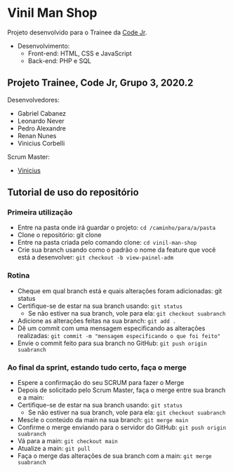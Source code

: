 # Vinil Man Shop

Projeto desenvolvido para o Trainee da [Code Jr](https://codejr.com.br/).
- Desenvolvimento:
  - Front-end: HTML, CSS e JavaScript
  - Back-end: PHP e SQL


## Projeto Trainee, Code Jr, Grupo 3, 2020.2

Desenvolvedores:
- Gabriel Cabanez
- Leonardo Never
- Pedro Alexandre
- Renan Nunes
- Vinicius Corbelli


Scrum Master:

- [Vinicius](http://viniman.github.io/)


## Tutorial de uso do repositório

### Primeira utilização

- Entre na pasta onde irá guardar o projeto: `cd /caminho/para/a/pasta`
- Clone o repositório: git clone [<link-para-o-repositorio>](https://github.com/viniman/vinil-man-shop)
- Entre na pasta criada pelo comando clone: `cd vinil-man-shop`
- Crie sua branch usando como o padrão o nome da feature que você está a desenvolver: `git checkout -b view-painel-adm`


### Rotina

- Cheque em qual branch está e quais alterações foram adicionadas: git status
- Certifique-se de estar na sua branch usando: `git status`
  - Se não estiver na sua branch, vole para ela: `git checkout suabranch`
- Adicione as alterações feitas na sua branch: `git add .`
- Dê um commit com uma mensagem especificando as alterações realizadas: `git commit -m "mensagem especificando o que foi feito"`
- Envie o commit feito para sua branch no GitHub: `git push origin suabranch`


### Ao final da sprint, estando tudo certo, faça o merge

- Espere a confirmação do seu SCRUM para fazer o Merge
- Depois de solicitado pelo Scrum Master, faça o merge entre sua branch e a main:
- Certifique-se de estar na sua branch usando: `git status`
  - Se não estiver na sua branch, vole para ela: `git checkout suabranch`
- Mescle o conteúdo da main na sua branch: `git merge main`
- Confirme o merge enviando para o servidor do GitHub: `git push origin suabranch`
- Vá para a main: `git checkout main`
- Atualize a main: `git pull`
- Faça o merge das alterações de sua branch com a main: `git merge suabranch`